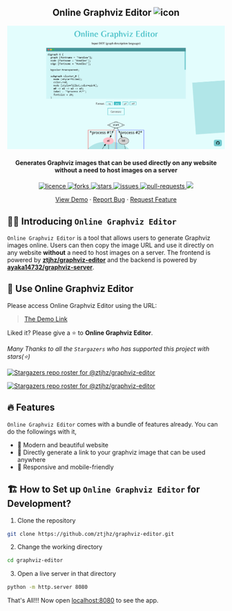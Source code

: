 <h2 align="center">Online Graphviz Editor <img alt="icon" src="favicon.ico" width="26px" /></h2>

![Preview](preview.png)

<h4 align="center">Generates Graphviz images that can be used directly on any website without a need to host images on a server </h4>

<p align="center">
<a href="https://github.com/ztjhz/graphviz-editor/blob/master/LICENSE" target="blank">
<img src="https://img.shields.io/github/license/ztjhz/graphviz-editor?style=flat-square" alt="licence" />
</a>
<a href="https://github.com/ztjhz/graphviz-editor/fork" target="blank">
<img src="https://img.shields.io/github/forks/ztjhz/graphviz-editor?style=flat-square" alt="forks"/>
</a>
<a href="https://github.com/ztjhz/graphviz-editor/stargazers" target="blank">
<img src="https://img.shields.io/github/stars/ztjhz/graphviz-editor?style=flat-square" alt="stars"/>
</a>
<a href="https://github.com/ztjhz/graphviz-editor/issues" target="blank">
<img src="https://img.shields.io/github/issues/ztjhz/graphviz-editor?style=flat-square" alt="issues"/>
</a>
<a href="https://github.com/ztjhz/graphviz-editor/pulls" target="blank">
<img src="https://img.shields.io/github/issues-pr/ztjhz/graphviz-editor?style=flat-square" alt="pull-requests"/>
</a>
<a href="https://twitter.com/intent/tweet?text=👋%20Check%20this%20amazing%20repo%20https://github.com/ztjhz/graphviz-editor,%20created%20by%20@nikushii_"><img src="https://img.shields.io/twitter/url?label=Share%20on%20Twitter&style=social&url=https%3A%2F%2Fgithub.com%ztjhz%2Fgraphviz-editor"></a>
</p>

<p align="center">
    <a href="https://graphviz.tjh.sg">View Demo</a>
    ·
    <a href="https://github.com/ztjhz/graphviz-editor/issues/new/choose">Report Bug</a>
    ·
    <a href="https://github.com/ztjhz/graphviz-editor/issues/new/choose">Request Feature</a>
</p>

## 👋🏻 Introducing `Online Graphviz Editor`

`Online Graphviz Editor` is a tool that allows users to generate Graphviz images online. Users can then copy the image URL and use it directly on any website **without** a need to host images on a server. The frontend is powered by [**ztjhz/graphviz-editor**](https://github.com/ztjhz/graphviz-editor) and the backend is powered by [**ayaka14732/graphviz-server**](https://github.com/ayaka14732/graphviz-server).

## 🚀 Use Online Graphviz Editor

Please access Online Graphviz Editor using the URL:

> [The Demo Link](https://graphviz.tjh.sg)

Liked it? Please give a ⭐️ to <b>Online Graphviz Editor</b>.

_Many Thanks to all the `Stargazers` who has supported this project with stars(⭐)_

[![Stargazers repo roster for @ztjhz/graphviz-editor](https://reporoster.com/stars/ztjhz/graphviz-editor)](https://github.com/ztjhz/graphviz-editor/stargazers#gh-light-mode-only)

[![Stargazers repo roster for @ztjhz/graphviz-editor](https://reporoster.com/stars/dark/ztjhz/graphviz-editor)](https://github.com/ztjhz/graphviz-editor/stargazers#gh-dark-mode-only)

## 🔥 Features

`Online Graphviz Editor` comes with a bundle of features already. You can do the followings with it,

- 🌸 Modern and beautiful website
- 🔗 Directly generate a link to your graphviz image that can be used anywhere
- 📱 Responsive and mobile-friendly

## 🏗️ How to Set up `Online Graphviz Editor` for Development?

1. Clone the repository

```bash
git clone https://github.com/ztjhz/graphviz-editor.git
```

2. Change the working directory

```bash
cd graphviz-editor
```

3. Open a live server in that directory

```bash
python -m http.server 8080
```

That's All!!! Now open [localhost:8080](http://localhost:8080/) to see the app.
